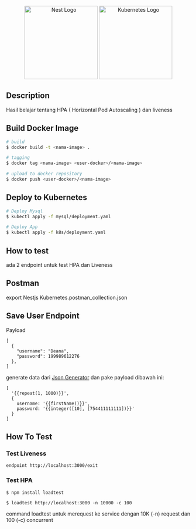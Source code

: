 <p align="center">
  <a href="http://nestjs.com/" target="blank"><img src="https://nestjs.com/img/logo-small.svg" width="200" alt="Nest Logo" /></a>
    <a href="http://kubernetes.io/" target="blank"><img src="https://www.svgrepo.com/show/376331/kubernetes.svg" width="200" alt="Kubernetes Logo" /></a>
</p>

## Description

Hasil belajar tentang HPA ( Horizontal Pod Autoscaling ) dan liveness

## Build Docker Image

```bash
# build
$ docker build -t <nama-image> .

# tagging
$ docker tag <nama-image> <user-docker>/<nama-image>

# upload to docker repository
$ docker push <user-docker>/<nama-image>
```

## Deploy to Kubernetes

```bash
# Deploy Mysql
$ kubectl apply -f mysql/deployment.yaml

# Deploy App
$ kubectl apply -f k8s/deployment.yaml
```

## How to test

ada 2 endpoint untuk test HPA dan Liveness

## Postman
export Nestjs Kubernetes.postman_collection.json

## Save User Endpoint
Payload
```
[
  {
    "username": "Deana",
    "password": 199989612276
  },
]
```
generate data dari  <a href="https://json-generator.com/">Json Generator</a> dan pake payload dibawah ini:
```
[
  '{{repeat(1, 1000)}}',
  {
    username: '{{firstName()}}',
    password: '{{integer([10], [754411111111])}}'
  }
]
```

## How To Test

### Test Liveness
```
endpoint http://localhost:3000/exit
```

### Test HPA
```bash
$ npm install loadtest
```
```
$ loadtest http://localhost:3000 -n 10000 -c 100
```

command loadtest untuk merequest ke service dengan 10K (-n) request dan 100 (-c) concurrent
